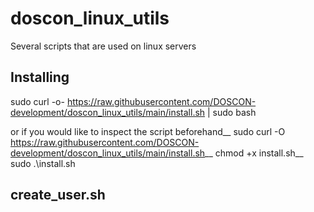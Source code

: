 # doscon_linux_utils
Several scripts that are used on linux servers

## Installing
sudo curl -o- https://raw.githubusercontent.com/DOSCON-development/doscon_linux_utils/main/install.sh | sudo bash

or if you would like to inspect the script beforehand__
sudo curl -O https://raw.githubusercontent.com/DOSCON-development/doscon_linux_utils/main/install.sh__
chmod +x install.sh__
sudo .\install.sh

## create_user.sh


